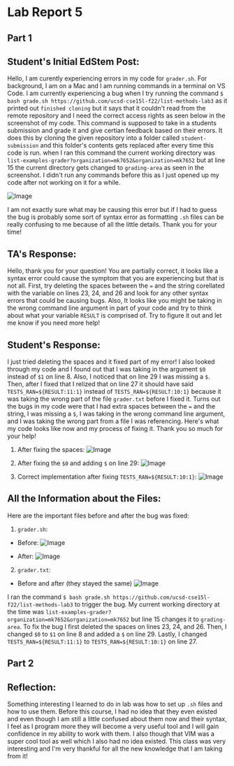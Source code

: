# Lab Report 5

## Part 1

## **Student's Initial EdStem Post:**

Hello, I am curently experiencing errors in my code for `grader.sh`. For background, I am on a Mac and I am running commands in a terminal on VS Code. I am currently experiencing a bug when I try running the command `$ bash grade.sh https://github.com/ucsd-cse15l-f22/list-methods-lab3` as it printed out `finished cloning` but it says that it couldn't read from the remote repository and I need the correct access rights as seen below in the screenshot of my code. This command is supposed to take in a students submission and grade it and give certian feedback based on their errors. It does this by cloning the given repository into a folder called `student-submission` and this folder's contents gets replaced after every time this code is run. when I ran this command the current working directory was `list-examples-grader?organization=mk7652&organization=mk7652` but at line 15 the current directory gets changed to `grading-area` as seen in the screenshot. I didn't run any commands before this as I just opened up my code after not working on it for a while. 

![Image](CSE15L_labreport5_1.2.png)

I am not exactly sure what may be causing this error but if I had to guess the bug is probably some sort of syntax error as formatting `.sh` files can be really confusing to me because of all the little details. Thank you for your time!

## **TA's Response:**

Hello, thank you for your question! You are partially correct, it looks like a syntax error could cause the symptom that you are experiencing but that is not all. First, try deleting the spaces between the `=` and the string corellated with the variable on lines 23, 24, and 26 and look for any other syntax errors that could be causing bugs. Also, It looks like you might be taking in the wrong command line argument in part of your code and try to think about what your variable `RESULT` is comprised of. Try to figure it out and let me know if you need more help!

## **Student's Response:**

I just tried deleting the spaces and it fixed part of my error! I also looked through my code and I found out that I was taking in the argument `$0` instead of `$1` on line 8. Also, I noticed that on line 29 I was missing a `$`. Then, after I fixed that I relized that on line 27 it should have said `TESTS_RAN=${RESULT:11:1}` instead of `TESTS_RAN=${RESULT:10:1}` because it was taking the wrong part of the file `grader.txt` before I fixed it. Turns out the bugs in my code were that I had extra spaces between the `=` and the string, I was missing a `$`, I was taking in the wrong command line argument, and I was taking the wrong part from a file I was referencing. Here's what my code looks like now and my process of fixing it. Thank you so much for your help!

1. After fixing the spaces:
![Image](CSE15L_labreport5_1.3.png)

2. After fixing the `$0` and adding `$` on line 29:
![Image](CSE15L_labreport5_1.4.png)

3. Correct implementation after fixing `TESTS_RAN=${RESULT:10:1}`:
![Image](CSE15L_labreport5_2.png)

## **All the Information about the Files:**

Here are the important files before and after the bug was fixed:

1. `grader.sh`:
- Before:
![Image](CSE15L_labreport5_1.2.png)

- After:
![Image](CSE15L_labreport5_2.png)

2. `grader.txt`:
- Before and after (they stayed the same)
![Image](CSE15L_labreport5_3.png)

I ran the command `$ bash grade.sh https://github.com/ucsd-cse15l-f22/list-methods-lab3` to trigger the bug. My current working directory at the time was `list-examples-grader?organization=mk7652&organization=mk7652` but line 15 changes it to `grading-area`. To fix the bug I first deleted the spaces on lines 23, 24, and 26. Then, I changed `$0` to `$1` on line 8 and added a `$` on line 29. Lastly, I changed `TESTS_RAN=${RESULT:11:1}` to `TESTS_RAN=${RESULT:10:1}` on line 27. 

## Part 2

## **Reflection:**

Something interesting I learned to do in lab was how to set up `.sh` files and how to use them. Before this course, I had no idea that they even existed and even though I am still a little confused about them now and their syntax, I feel as I program more they will become a very useful tool and I will gain confidence in my ability to work with them. I also though that VIM was a super cool tool as well which I also had no idea existed. This class was very interesting and I'm very thankful for all the new knowledge that I am taking from it!





